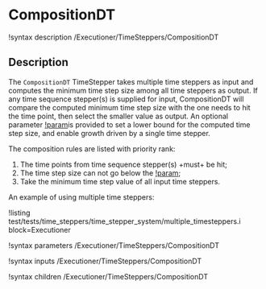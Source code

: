 # CompositionDT

!syntax description /Executioner/TimeSteppers/CompositionDT

## Description

The `CompositionDT` TimeStepper takes multiple time steppers as input and computes the minimum time step size among all time steppers as output. If any time sequence stepper(s) is supplied for input, CompositionDT will compare the computed minimum time step size with the one needs to hit the time point, then select the smaller value as output. An optional parameter [!param](/Executioner/TimeSteppers/CompositionDT/lower_bound)is provided to set a lower bound for the computed time step size, and enable growth driven by a single time stepper.

The composition rules are listed with priority rank:
1. The time points from time sequence stepper(s) +must+ be hit;
2. The time step size can not go below the [!param](/Executioner/TimeSteppers/CompositionDT/lower_bound);
3. Take the minimum time step value of all input time steppers.

An example of using multiple time steppers:

!listing test/tests/time_steppers/time_stepper_system/multiple_timesteppers.i block=Executioner

!syntax parameters /Executioner/TimeSteppers/CompositionDT

!syntax inputs /Executioner/TimeSteppers/CompositionDT

!syntax children /Executioner/TimeSteppers/CompositionDT
